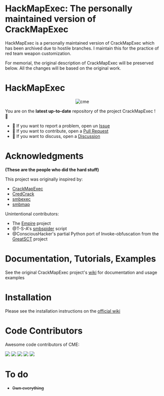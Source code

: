 # HackMapExec: The personally maintained version of CrackMapExec

HackMapExec is a personally maintained version of CrackMapExec which has been archived due to hostile branches.
I maintain this for the practice of red team weapon customization.

For memorial, the original description of CrackMapExec will be preserved below. All the changes will be based on the original work.
# HackMapExec

<p align="center">
  <img src="https://cloud.githubusercontent.com/assets/5151193/17577511/d312ceb4-5f3b-11e6-8de5-8822246289fd.jpg" alt="cme"/>
</p>

You are on the **latest up-to-date** repository of the project CrackMapExec ! 🎉

- 🚧 If you want to report a problem, open un [Issue](https://github.com/henrrrychau/HackMapExec/issues) 
- 🔀 If you want to contribute, open a [Pull Request](https://github.com/henrrrychau/HackMapExec/pulls)
- 💬 If you want to discuss, open a [Discussion](https://github.com/henrrrychau/HackMapExec/discussions)

# Acknowledgments
**(These are the people who did the hard stuff)**

This project was originally inspired by:
- [CrackMapExec](https://github.com/mpgn/CrackMapExec)
- [CredCrack](https://github.com/gojhonny/CredCrack)
- [smbexec](https://github.com/pentestgeek/smbexec)
- [smbmap](https://github.com/ShawnDEvans/smbmap)

Unintentional contributors:

- The [Empire](https://github.com/PowerShellEmpire/Empire) project
- @T-S-A's [smbspider](https://github.com/T-S-A/smbspider) script
- @ConsciousHacker's partial Python port of Invoke-obfuscation from the [GreatSCT](https://github.com/GreatSCT/GreatSCT) project

# Documentation, Tutorials, Examples
See the original CrackMapExec project's [wiki](https://www.crackmapexec.wiki/) for documentation and usage examples

# Installation
Please see the installation instructions on the [official wiki](https://www.crackmapexec.wiki/getting-started/installation)

# Code Contributors

Awesome code contributors of CME:

[![](https://github.com/Marshall-Hallenbeck.png?size=50)](https://github.com/Marshall-Hallenbeck)
[![](https://github.com/zblurx.png?size=50)](https://github.com/zblurx)
[![](https://github.com/NeffIsBack.png?size=50)](https://github.com/NeffIsBack)
[![](https://github.com/Hackndo.png?size=50)](https://github.com/Hackndo)
[![](https://github.com/nurfed1?size=50)](https://github.com/nurfed1)


# To do
- ~~0wn everything~~
